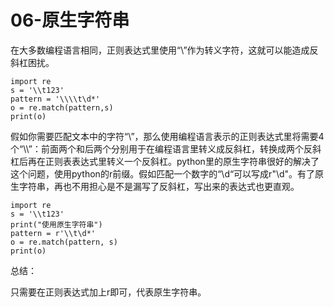 # 06-原生字符串

   
   在大多数编程语言相同，正则表达式里使用“\”作为转义字符，这就可以能造成反斜杠困扰。

```
import re
s = '\\t123'
pattern = '\\\\t\d*'
o = re.match(pattern,s)
print(o)
```

假如你需要匹配文本中的字符“\”，那么使用编程语言表示的正则表达式里将需要4个“\\\\”：前面两个和后两个分别用于在编程语言里转义成反斜杠，转换成两个反斜杠后再在正则表表达式里转义一个反斜杠。python里的原生字符串很好的解决了这个问题，使用python的r前缀。假如匹配一个数字的“\\d“可以写成r"\d"。有了原生字符串，再也不用担心是不是漏写了反斜杠，写出来的表达式也更直观。


```
import re
s = '\\t123'
print("使用原生字符串")
pattern = r'\\t\d*'
o = re.match(pattern, s)
print(o)
```


总结：

只需要在正则表达式加上r即可，代表原生字符串。

